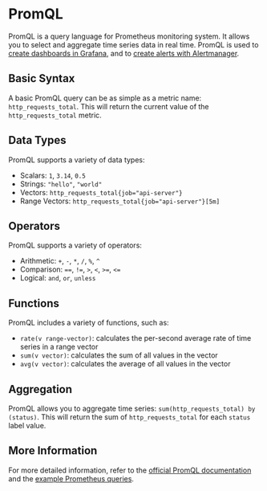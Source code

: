 # PromQL

PromQL is a query language for Prometheus monitoring system. It allows you to select and aggregate time series data in real time. PromQL is used to [create dashboards in Grafana][howto-grafana-dashboard], and to [create alerts with Alertmanager][howto-alertmanager-alerts].

[howto-grafana-dashboard]: ../../../how-to-guides/observability/metrics/dashboard.md
[howto-alertmanager-alerts]: ../../../how-to-guides/observability/alerts/prometheus-basic.md

## Basic Syntax

A basic PromQL query can be as simple as a metric name: `http_requests_total`. This will return the current value of the `http_requests_total` metric.

## Data Types

PromQL supports a variety of data types:

- Scalars: `1`, `3.14`, `0.5`
- Strings: `"hello"`, `"world"`
- Vectors: `http_requests_total{job="api-server"}`
- Range Vectors: `http_requests_total{job="api-server"}[5m]`

## Operators

PromQL supports a variety of operators:

- Arithmetic: `+`, `-`, `*`, `/`, `%`, `^`
- Comparison: `==`, `!=`, `>`, `<`, `>=`, `<=`
- Logical: `and`, `or`, `unless`

## Functions

PromQL includes a variety of functions, such as:

- `rate(v range-vector)`: calculates the per-second average rate of time series in a range vector
- `sum(v vector)`: calculates the sum of all values in the vector
- `avg(v vector)`: calculates the average of all values in the vector

## Aggregation

PromQL allows you to aggregate time series: `sum(http_requests_total) by (status)`. This will return the sum of `http_requests_total` for each `status` label value.

## More Information

For more detailed information, refer to the [official PromQL documentation][prometheus-querying-basics] and the [example Prometheus queries][prometheus-example-queries].

[prometheus-querying-basics]: https://prometheus.io/docs/prometheus/latest/querying/basics/
[prometheus-example-queries]: https://prometheus.io/docs/prometheus/latest/querying/examples/
